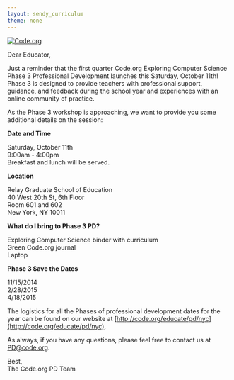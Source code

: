 ```yaml
---
layout: sendy_curriculum
theme: none
---
```


[![Code.org](/images/fit-48/logo.png)](/)

Dear Educator,

Just a reminder that the first quarter Code.org Exploring Computer Science Phase 3 Professional Development launches this Saturday, October 11th! Phase 3 is designed to provide teachers with professional support, guidance, and feedback during the school year and experiences with an online community of practice.

As the Phase 3 workshop is approaching, we want to provide you some additional details on the session:

**Date and Time**

Saturday, October 11th   
9:00am - 4:00pm   
Breakfast and lunch will be served.  

**Location**

Relay Graduate School of Education  
40 West 20th St, 6th Floor  
Room 601 and 602  
New York, NY 10011  

**What do I bring to Phase 3 PD?**

Exploring Computer Science binder with curriculum   
Green Code.org journal   
Laptop

**Phase 3 Save the Dates**

11/15/2014   
2/28/2015   
4/18/2015  

The logistics for all the Phases of professional development dates for the year can be found on our website at [http://code.org/educate/pd/nyc](http://code.org/educate/pd/nyc).

As always, if you have any questions, please feel free to contact us at <PD@code.org>.

Best,   
The Code.org PD Team